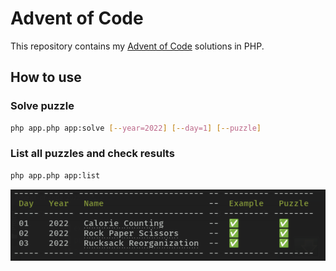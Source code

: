 # Advent of Code

This repository contains my [Advent of Code](https://adventofcode.com/) solutions in PHP.

## How to use

### Solve puzzle

```bash
php app.php app:solve [--year=2022] [--day=1] [--puzzle]
```

### List all puzzles and check results
```bash
php app.php app:list
```

![list-command.png](resources/list-command.png)
